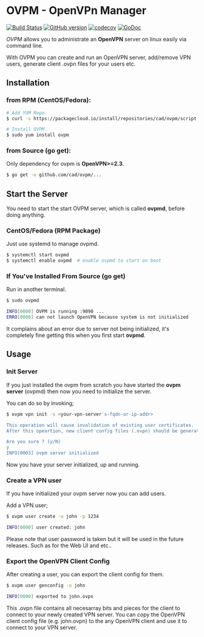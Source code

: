 # OVPM - OpenVPn Manager

[![Build Status](https://travis-ci.org/cad/ovpm.svg?branch=master)](https://travis-ci.org/cad/ovpm)
[![GitHub version](https://badge.fury.io/gh/cad%2Fovpm.svg)](https://badge.fury.io/gh/cad%2Fovpm)
[![codecov](https://codecov.io/gh/cad/ovpm/branch/master/graph/badge.svg)](https://codecov.io/gh/cad/ovpm)
[![GoDoc](https://godoc.org/github.com/cad/ovpm?status.svg)](https://godoc.org/github.com/cad/ovpm)

*OVPM* allows you to administrate an **OpenVPN** server on linux easily via command line. 

With OVPM you can create and run an OpenVPN server, add/remove VPN users, generate client .ovpn files for your users etc. 

## Installation
### from RPM (CentOS/Fedora):

```bash
# Add YUM Repo
$ curl -s https://packagecloud.io/install/repositories/cad/ovpm/script.rpm.sh | sudo bash

# Install OVPM
$ sudo yum install ovpm
```

### from Source (go get):

Only dependency for ovpm is **OpenVPN>=2.3**.

```bash
$ go get -u github.com/cad/ovpm/...
```

## Start the Server
You need to start the start OVPM server, which is called **ovpmd**, before doing anything.

### CentOS/Fedora (RPM Package)

Just use systemd to manage ovpmd.

```bash
$ systemctl start ovpmd
$ systemctl enable ovpmd  # enable ovpmd to start on boot
```

### If You've Installed From Source (go get)

Run in another terminal.

```bash
$ sudo ovpmd

INFO[0000] OVPM is running :9090 ...                    
ERRO[0000] can not launch OpenVPN because system is not initialized 
```

It complains about an error due to server not being initialized, it's completely fine getting this when you first start **ovpmd**.


## Usage

### Init Server
If you just installed the ovpm from scratch you have started the **ovpm server** (ovpmd) then now you need to initialize the server.

You can do so by invoking;

```bash
$ ovpm vpn init -s <your-vpn-server's-fqdn-or-ip-addr>

This operation will cause invalidation of existing user certificates.
After this opeartion, new client config files (.ovpn) should be generated for each existing user.

Are you sure ? (y/N)
y
INFO[0003] ovpm server initialized 
```

Now you have your server initialized, up and running.

### Create a VPN user
If you have initialized your ovpm server now you can add users.

Add a VPN user;

```bash
$ ovpm user create -u john -p 1234            

INFO[0000] user created: john  
```

Please note that user password is taken but it will be used in the future releases. Such as for the Web UI and etc..


### Export the OpenVPN Client Config
After creating a user, you can export the client config for them.

```bash
$ ovpm user genconfig -u john

INFO[0000] exported to john.ovpn
```

This .ovpn file contains all necesarray bits and pieces for the client to connect to your newly created VPN server.
You can copy the OpenVPN client config file (e.g. john.ovpn) to the any OpenVPN client and use it to connect to your VPN server.
